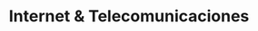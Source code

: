 ---
title: "Internet & Telecomunicaciones"
url: /bogota-d-c/internet-y-telecomunicaciones/
shop: material de oficina
---